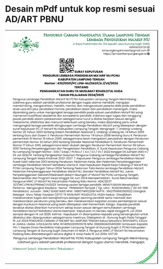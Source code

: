 # Desain mPdf untuk kop resmi sesuai AD/ART PBNU

![alt text](Screenshot_3.png "Surat Resmi NU dari MPDF")
